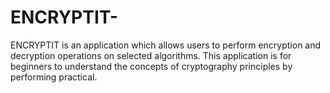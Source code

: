 # ENCRYPTIT-
ENCRYPTIT is an application which allows users to perform encryption and decryption operations on selected algorithms.
This application is for beginners to understand the concepts of cryptography principles by performing practical.
